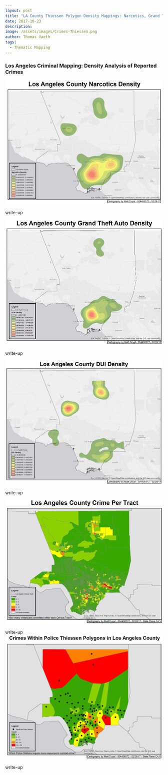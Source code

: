 ```yaml
---
layout: post
title: "LA County Thiessen Polygon Density Mappings: Narcotics, Grand Theft Auto, DUI, and Crimes Per Tract"
date: 2017-10-23
description: 
image: /assets/images/Crimes-Thiessen.png
author: Thomas Vaeth
tags: 
  - Thematic Mapping
---
```


### Los Angeles Criminal Mapping: Density Analysis of Reported Crimes

![Map GIS](/assets/images/Narcotics.png)

write-up

![Placeholder](/assets/images/GTA.png)

write-up

![Placeholder](/assets/images/DUI.png)

write-up

![Placeholder](/assets/images/Crime-per-tract.png)

write-up
![Placeholder](/assets/images/Crimes-Thiessen.png)

write-up